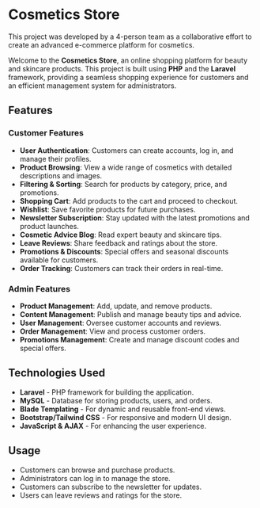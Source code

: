 # Cosmetics Store

This project was developed by a 4-person team as a collaborative effort to create an advanced e-commerce platform for cosmetics.

Welcome to the **Cosmetics Store**, an online shopping platform for beauty and skincare products. This project is built using **PHP** and the **Laravel** framework, providing a seamless shopping experience for customers and an efficient management system for administrators.

## Features

### Customer Features
- **User Authentication**: Customers can create accounts, log in, and manage their profiles.
- **Product Browsing**: View a wide range of cosmetics with detailed descriptions and images.
- **Filtering & Sorting**: Search for products by category, price, and promotions.
- **Shopping Cart**: Add products to the cart and proceed to checkout.
- **Wishlist**: Save favorite products for future purchases.
- **Newsletter Subscription**: Stay updated with the latest promotions and product launches.
- **Cosmetic Advice Blog**: Read expert beauty and skincare tips.
- **Leave Reviews**: Share feedback and ratings about the store.
- **Promotions & Discounts**: Special offers and seasonal discounts available for customers.
- **Order Tracking**: Customers can track their orders in real-time.

### Admin Features
- **Product Management**: Add, update, and remove products.
- **Content Management**: Publish and manage beauty tips and advice.
- **User Management**: Oversee customer accounts and reviews.
- **Order Management**: View and process customer orders.
- **Promotions Management**: Create and manage discount codes and special offers.

## Technologies Used
- **Laravel** - PHP framework for building the application.
- **MySQL** - Database for storing products, users, and orders.
- **Blade Templating** - For dynamic and reusable front-end views.
- **Bootstrap/Tailwind CSS** - For responsive and modern UI design.
- **JavaScript & AJAX** - For enhancing the user experience.

## Usage
- Customers can browse and purchase products.
- Administrators can log in to manage the store.
- Customers can subscribe to the newsletter for updates.
- Users can leave reviews and ratings for the store.

